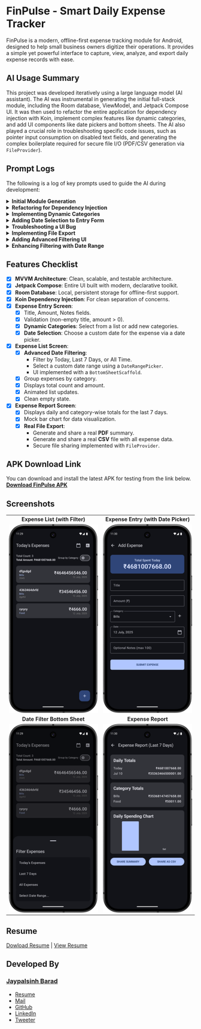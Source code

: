 # FinPulse - Smart Daily Expense Tracker

FinPulse is a modern, offline-first expense tracking module for Android, designed to help small business owners digitize their operations. It provides a simple yet powerful interface to capture, view, analyze, and export daily expense records with ease.

## AI Usage Summary

This project was developed iteratively using a large language model (AI assistant). The AI was instrumental in generating the initial full-stack module, including the Room database, ViewModel, and Jetpack Compose UI. It was then used to refactor the entire application for dependency injection with Koin, implement complex features like dynamic categories, and add UI components like date pickers and bottom sheets. The AI also played a crucial role in troubleshooting specific code issues, such as pointer input consumption on disabled text fields, and generating the complex boilerplate required for secure file I/O (PDF/CSV generation via `FileProvider`).

## Prompt Logs

The following is a log of key prompts used to guide the AI during development:

<details>
<summary><strong>Initial Module Generation</strong></summary>

```
Build a Full-featured “Smart Daily Expense Tracker” Module for Small Business Owners
...
Required Screens & Flows: Expense Entry Screen, Expense List Screen, Expense Report Screen
...
State Management & Data Layer: ViewModel + StateFlow (or LiveData), In-memory repository or Room (optional)
...
Bonus Challenges: Theme switcher, Persist data locally (Room), Animation on add, Validation, etc.
```
</details>

<details>
<summary><strong>Refactoring for Dependency Injection</strong></summary>

```
use koin
```
</details>

<details>
<summary><strong>Implementing Dynamic Categories</strong></summary>

```
make it category dynamically, only required changes not whole code
```
</details>

<details>
<summary><strong>Adding Date Selection to Entry Form</strong></summary>

```
in explence entry add date option
```
</details>

<details>
<summary><strong>Troubleshooting a UI Bug</strong></summary>

```
OutlinedTextField(
    value = formatDate(selectedDateMillis),
    readOnly = true,
    modifier = Modifier.clickable { showDatePicker = true }
)

click not working
```
</details>

<details>
<summary><strong>Implementing File Export</strong></summary>

```
replace with pdf and csv file genrate
```
</details>

<details>
<summary><strong>Adding Advanced Filtering UI</strong></summary>

```
in [ExpenseListScreen] replace with bottom sheet scaffle for change date
```
</details>

<details>
<summary><strong>Enhancing Filtering with Date Range</strong></summary>

```
DateFilterType add type for select date in range
```
</details>

## Features Checklist

- [x] **MVVM Architecture**: Clean, scalable, and testable architecture.
- [x] **Jetpack Compose**: Entire UI built with modern, declarative toolkit.
- [x] **Room Database**: Local, persistent storage for offline-first support.
- [x] **Koin Dependency Injection**: For clean separation of concerns.
- [x] **Expense Entry Screen**:
    - [x] Title, Amount, Notes fields.
    - [x] Validation (non-empty title, amount > 0).
    - [x] **Dynamic Categories**: Select from a list or add new categories.
    - [x] **Date Selection**: Choose a custom date for the expense via a date picker.
- [x] **Expense List Screen**:
    - [x] **Advanced Date Filtering**:
        - Filter by Today, Last 7 Days, or All Time.
        - Select a custom date range using a `DateRangePicker`.
        - UI implemented with a `BottomSheetScaffold`.
    - [x] Group expenses by category.
    - [x] Displays total count and amount.
    - [x] Animated list updates.
    - [x] Clean empty state.
- [x] **Expense Report Screen**:
    - [x] Displays daily and category-wise totals for the last 7 days.
    - [x] Mock bar chart for data visualization.
    - [x] **Real File Export**:
        - Generate and share a real **PDF** summary.
        - Generate and share a real **CSV** file with all expense data.
        - Secure file sharing implemented with `FileProvider`.

## APK Download Link
You can download and install the latest APK for testing from the link below.
**[Download FinPulse APK](https://raw.githubusercontent.com/Jdbarad/FinPulse/refs/heads/main/FinPulse-release.apk)**

## Screenshots

<table>
  <tr>
    <td align="center"><strong>Expense List (with Filter)</strong></td>
    <td align="center"><strong>Expense Entry (with Date Picker)</strong></td>
  </tr>
  <tr>
    <td><img src="screenshot/listing.png" alt="Expense List Screen" width="250"/></td>
    <td><img src="screenshot/add.png" alt="Expense Entry Screen" width="250"/></td>
  </tr>
  <tr>
    <td align="center"><strong>Date Filter Bottom Sheet</strong></td>
    <td align="center"><strong>Expense Report</strong></td>
  </tr>
  <tr>
    <td><img src="screenshot/filter.png" alt="Bottom Sheet for Date Filtering" width="250"/></td>
    <td><img src="screenshot/report.png" alt="Expense Report Screen" width="250"/></td>
  </tr>
</table>


## Resume
[Dowload Resume](https://raw.githubusercontent.com/Jdbarad/FinPulse/refs/heads/main/JaypalsinhBarad-Resume.pdf) | [View Resume](JaypalsinhBarad-Resume.pdf)

## Developed By
### [Jaypalsinh Barad](https://jdbarad.github.io/)
- <a href="https://drive.google.com/file/d/1JiBkVyoKgNYk8Ip6yn4kK7rIUMdSvoAu/view">Resume</a>
- <a href="mailto:jdbarad1010@gmail.com">Mail</a>
- <a href="https://www.github.com/Jdbarad">GitHub</a>
- <a href="https://www.linkedin.com/in/jdbarad">LinkedIn</a>
- <a href="https://twitter.com/jdbarad1010">Tweeter</a>
